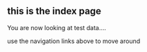 
this is the index page
----------------------

You are now looking at test data....

use the navigation links above to move around
